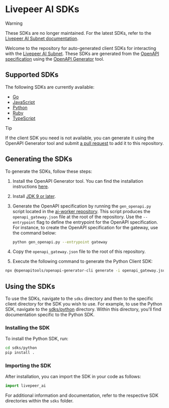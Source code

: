 # Livepeer AI SDKs

> [!WARNING]
> These SDKs are no longer maintained. For the latest SDKs, refer to the [Livepeer AI Subnet documentation](https://docs.livepeer.ai/developers/introduction).

Welcome to the repository for auto-generated client SDKs for interacting with the [Livepeer AI Subnet](https://docs.livepeer.ai/developers/introduction). These SDKs are generated from the [OpenAPI specification](https://github.com/livepeer/ai-worker/blob/main/runner/openapi.json) using the [OpenAPI Generator](https://openapi-generator.tech/docs/installation) tool.

## Supported SDKs

The following SDKs are currently available:

- [Go](/sdks/go/)
- [JavaScript](/sdks/javascript/)
- [Python](/sdks/python/)
- [Ruby](/sdks/ruby/)
- [TypeScript](/sdks/typescript/)

> [!TIP]
> If the client SDK you need is not available, you can generate it using the OpenAPI Generator tool and submit [a pull request](https://github.com/rickstaa/livepeer-ai-sdks/compare) to add it to this repository.

## Generating the SDKs

To generate the SDKs, follow these steps:

1. Install the OpenAPI Generator tool. You can find the installation instructions [here](https://openapi-generator.tech/docs/installation).
2. Install [JDK 9 or later](https://openjdk.org/install/).
3. Generate the OpenAPI specification by running the `gen_openapi.py` script located in the [ai-worker repository](https://github.com/livepeer/ai-worker). This script produces the `openapi_gateway.json` file at the root of the repository. Use the `--entrypoint` flag to define the entrypoint for the OpenAPI specification. For instance, to create the OpenAPI specification for the gateway, use the command below:

   ```bash
   python gen_openapi.py --entrypoint gateway
   ```

4. Copy the `openapi_gateway.json` file to the root of this repository.
5. Execute the following command to generate the Python Client SDK:

```bash
npx @openapitools/openapi-generator-cli generate -i openapi_gateway.json -g python -o sdks/python-typed -p packageName=livepeer_ai
```

## Using the SDKs

To use the SDKs, navigate to the `sdks` directory and then to the specific client directory for the SDK you wish to use. For example, to use the Python SDK, navigate to the [sdks/python](/sdks/python/) directory. Within this directory, you'll find documentation specific to the Python SDK.

### Installing the SDK

To install the Python SDK, run:

```bash
cd sdks/python
pip install .
```

### Importing the SDK

After installation, you can import the SDK in your code as follows:

```python
import livepeer_ai
```

For additional information and documentation, refer to the respective SDK directories within the `sdks` folder.
